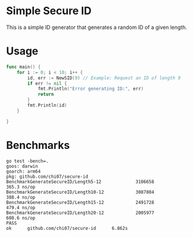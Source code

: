 # Simple Secure ID

This is a simple ID generator that generates a random ID of a given length.

# Usage


```go
func main() {
	for i := 0; i < 10; i++ {
		id, err := NewSID(9) // Example: Request an ID of length 9
		if err != nil {
			fmt.Println("Error generating ID:", err)
			return
		}
		fmt.Println(id)
	}

}
```

# Benchmarks

```shell
go test -bench=.
goos: darwin
goarch: arm64
pkg: github.com/chi07/secure-id
BenchmarkGenerateSecureID/Length5-12             3106658               365.3 ns/op
BenchmarkGenerateSecureID/Length10-12            3087804               388.4 ns/op
BenchmarkGenerateSecureID/Length15-12            2491728               479.4 ns/op
BenchmarkGenerateSecureID/Length20-12            2005977               608.6 ns/op
PASS
ok      github.com/chi07/secure-id      6.862s

```